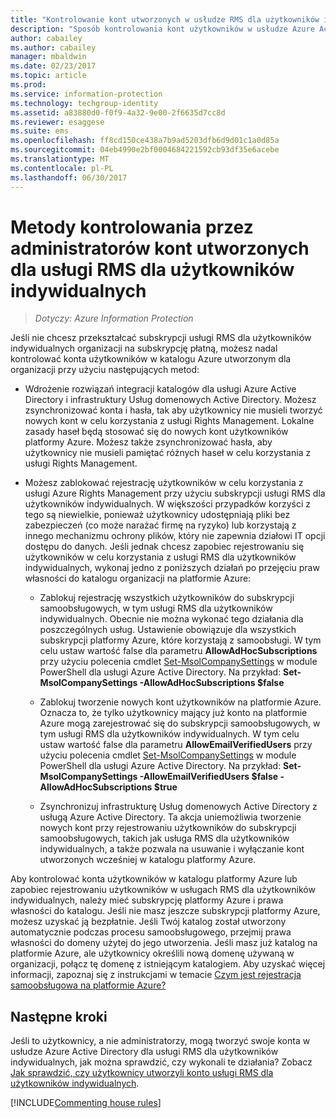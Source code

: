 ```yaml
---
title: "Kontrolowanie kont utworzonych w usłudze RMS dla użytkowników indywidualnych — AIP"
description: "Sposób kontrolowania kont użytkowników w usłudze Azure Active Directory, jeśli nie chcesz przekształcać subskrypcji usług RMS dla użytkowników indywidualnych organizacji na subskrypcję płatną."
author: cabailey
ms.author: cabailey
manager: mbaldwin
ms.date: 02/23/2017
ms.topic: article
ms.prod: 
ms.service: information-protection
ms.technology: techgroup-identity
ms.assetid: a83880d0-f0f9-4a32-9e00-2f6635d7cc8d
ms.reviewer: esaggese
ms.suite: ems
ms.openlocfilehash: ff8cd150ce438a7b9ad5203dfb6d9d01c1a0d85a
ms.sourcegitcommit: 04eb4990e2bf0004684221592cb93df35e6acebe
ms.translationtype: MT
ms.contentlocale: pl-PL
ms.lasthandoff: 06/30/2017
---
```

# <a name="how-administrators-can-control-the-accounts-created-for-rms-for-individuals"></a>Metody kontrolowania przez administratorów kont utworzonych dla usługi RMS dla użytkowników indywidualnych

>*Dotyczy: Azure Information Protection*


Jeśli nie chcesz przekształcać subskrypcji usługi RMS dla użytkowników indywidualnych organizacji na subskrypcję płatną, możesz nadal kontrolować konta użytkowników w katalogu Azure utworzonym dla organizacji przy użyciu następujących metod:

-   Wdrożenie rozwiązań integracji katalogów dla usługi Azure Active Directory i infrastruktury Usług domenowych Active Directory. Możesz zsynchronizować konta i hasła, tak aby użytkownicy nie musieli tworzyć nowych kont w celu korzystania z usługi Rights Management. Lokalne zasady haseł będą stosować się do nowych kont użytkowników platformy Azure. Możesz także zsynchronizować hasła, aby użytkownicy nie musieli pamiętać różnych haseł w celu korzystania z usługi Rights Management.

-   Możesz zablokować rejestrację użytkowników w celu korzystania z usługi Azure Rights Management przy użyciu subskrypcji usługi RMS dla użytkowników indywidualnych. W większości przypadków korzyści z tego są niewielkie, ponieważ użytkownicy udostępniają pliki bez zabezpieczeń (co może narażać firmę na ryzyko) lub korzystają z innego mechanizmu ochrony plików, który nie zapewnia działowi IT opcji dostępu do danych. Jeśli jednak chcesz zapobiec rejestrowaniu się użytkowników w celu korzystania z usługi RMS dla użytkowników indywidualnych, wykonaj jedno z poniższych działań po przejęciu praw własności do katalogu organizacji na platformie Azure:

    -   Zablokuj rejestrację wszystkich użytkowników do subskrypcji samoobsługowych, w tym usługi RMS dla użytkowników indywidualnych.  Obecnie nie można wykonać tego działania dla poszczególnych usług. Ustawienie obowiązuje dla wszystkich subskrypcji platformy Azure, które korzystają z samoobsługi. W tym celu ustaw wartość false dla parametru **AllowAdHocSubscriptions** przy użyciu polecenia cmdlet [Set-MsolCompanySettings](http://technet.microsoft.com/library/dn194127.aspx) w module PowerShell dla usługi Azure Active Directory. Na przykład: **Set-MsolCompanySettings -AllowAdHocSubscriptions $false**

    -   Zablokuj tworzenie nowych kont użytkowników na platformie Azure. Oznacza to, że tylko użytkownicy mający już konto na platformie Azure mogą zarejestrować się do subskrypcji samoobsługowych, w tym usługi RMS dla użytkowników indywidualnych.  W tym celu ustaw wartość false dla parametru **AllowEmailVerifiedUsers** przy użyciu polecenia cmdlet [Set-MsolCompanySettings](http://technet.microsoft.com/library/dn194127.aspx) w module PowerShell dla usługi Azure Active Directory. Na przykład: **Set-MsolCompanySettings -AllowEmailVerifiedUsers $false -AllowAdHocSubscriptions $true**

    -   Zsynchronizuj infrastrukturę Usług domenowych Active Directory z usługą Azure Active Directory. Ta akcja uniemożliwia tworzenie nowych kont przy rejestrowaniu użytkowników do subskrypcji samoobsługowych, takich jak usługa RMS dla użytkowników indywidualnych, a także pozwala na usuwanie i wyłączanie kont utworzonych wcześniej w katalogu platformy Azure.

Aby kontrolować konta użytkowników w katalogu platformy Azure lub zapobiec rejestrowaniu użytkowników w usługach RMS dla użytkowników indywidualnych, należy mieć subskrypcję platformy Azure i prawa własności do katalogu. Jeśli nie masz jeszcze subskrypcji platformy Azure, możesz uzyskać ją bezpłatnie. Jeśli Twój katalog został utworzony automatycznie podczas procesu samoobsługowego, przejmij prawa własności do domeny użytej do jego utworzenia. Jeśli masz już katalog na platformie Azure, ale użytkownicy określili nową domenę używaną w organizacji, połącz tę domenę z istniejącym katalogiem. Aby uzyskać więcej informacji, zapoznaj się z instrukcjami w temacie [Czym jest rejestracja samoobsługowa na platformie Azure?](https://azure.microsoft.com/documentation/articles/active-directory-self-service-signup/)


## <a name="next-steps"></a>Następne kroki

Jeśli to użytkownicy, a nie administratorzy, mogą tworzyć swoje konta w usłudze Azure Active Directory dla usługi RMS dla użytkowników indywidualnych, jak można sprawdzić, czy wykonali te działania?  Zobacz [Jak sprawdzić, czy użytkownicy utworzyli konto usługi RMS dla użytkowników indywidualnych](rms-for-individuals-identify-sign-up.md).

[!INCLUDE[Commenting house rules](../includes/houserules.md)]